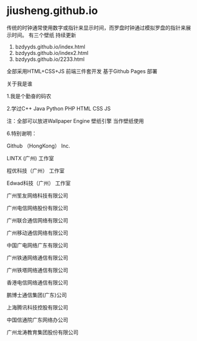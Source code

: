 # jiusheng.github.io
传统的时钟通常使用数字或指针来显示时间，而罗盘时钟通过模拟罗盘的指针来展示时间。
有三个壁纸 持续更新
1. bzdyyds.github.io/index.html
2. bzdyyds.github.io/index2.html
3. bzdyyds.github.io/2233.html

全部采用HTML+CSS+JS 前端三件套开发
基于Github Pages 部署

关于我是谁

1.我是个勤奋的码农

2.学过C++ Java Python PHP HTML CSS JS

注：全部可以放进Wallpaper Engine 壁纸引擎 当作壁纸使用


6.特别谢明：

Github （HongKong）  Inc.

LINTX    (广州)   工作室 

程优科技（广州）  工作室 

Edwad科技（广州） 工作室

广州笙友网络科技有限公司 

广州电信网络股份有限公司 

广州联合通信网络有限公司 

广州移动通信网络有限公司 

中国广电网络广东有限公司 

广州铁通网络通信有限公司 

广州铁塔网络通信有限公司 

香港电信网络通信有限公司 

鹏博士通信集团(广东)公司 

上海腾讯科技控股有限公司 

中国信通院广东网络办公司 

广州龙涛教育集团股份有限公司 
